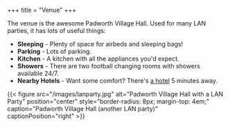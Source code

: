 +++
title = "Venue"
+++

The venue is the awesome Padworth Village Hall. Used for many LAN parties, it has lots of useful things:

 - **Sleeping** - Plenty of space for airbeds and sleeping bags!
 - **Parking** - Lots of parking.
 - **Kitchen** - A kitchen with all the appliances you'd expect.
 - **Showers** - There are two football changing rooms with showers available 24/7.
 - **Nearby Hotels** - Want some comfort? There's [a hotel](/accommodation) 5 minutes away.

{{< figure src="/images/lanparty.jpg" alt="Padworth Village Hall with a LAN Party" position="center" style="border-radius: 8px; margin-top: 4em;" caption="Padworth Village Hall (another LAN party)" captionPosition="right" >}}